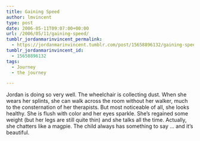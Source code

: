 ```yaml
---
title: Gaining Speed
author: lmvincent
type: post
date: 2006-05-11T09:07:00+00:00
url: /2006/05/11/gaining-speed/
tumblr_jordanmarinvincent_permalink:
  - https://jordanmarinvincent.tumblr.com/post/15658896132/gaining-speed
tumblr_jordanmarinvincent_id:
  - 15658896132
tags:
  - Journey
  - the journey

---
```

Jordan is doing so very well. The wheelchair is collecting dust. When she wears her splints, she can walk across the room without her walker, much to the consternation of her therapists. But most noticeable of all, she looks healthy. She is flush with color and her eyes sparkle. She&rsquo;s regained some weight (but her legs are still quite thin) and she talks all the time. Actually, she chatters like a magpie. The child always has something to say &hellip; and it&rsquo;s beautiful.

<div class="blogger-post-footer">
  <img loading="lazy" width="1" height="1" src="https://blogger.googleusercontent.com/tracker/9039099668816362935-2756028885586035500?l=jordansjourney2.blogspot.com" alt="" />
</div>